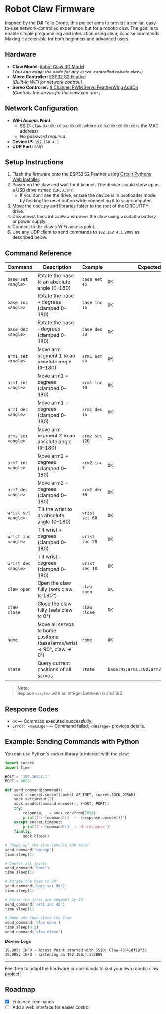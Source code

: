 # Robot Claw Firmware

Inspired by the DJI Tello Drone, this project aims to provide a similar, easy-to-use network-controlled experience, but for a robotic claw. The goal is to enable simple programming and interaction using clear, concise commands. Making it accessible for both beginners and advanced users. 

## Hardware

- **Claw Model:** [Robot Claw 3D Model](https://makerworld.com/en/models/1372133-big-robotic-armds3dmax-with-magnetic-gripper#profileId-1418848)  
  *(You can adapt the code for any servo-controlled robotic claw.)*
- **Micro Controller:** [ESP32 S2 Feather](https://www.adafruit.com/product/5000)  
  *(Built-in WiFi for network control.)*
- **Servo Controller:** [8 Channel PWM Servo FeatherWing AddOn](https://www.adafruit.com/product/2928)  
  *(Controls the servos for the claw and arm.)*

## Network Configuration

- **WiFi Access Point:**  
  - SSID: `Claw-XX:XX:XX:XX:XX:XX` (where `XX:XX:XX:XX:XX:XX` is the MAC address)  
  - *No password required*
- **Device IP:** `192.168.4.1`
- **UDP Port:** `8889`

## Setup Instructions

1. Flash the firmware onto the ESP32 S2 Feather using [Circuit Pythons Web Installer](https://circuitpython.org/board/adafruit_feather_esp32s2/).
2. Power on the claw and wait for it to boot. The device should show up as a USB drive named `CIRCUITPY`.
   - If you don't see the drive, ensure the device is in bootloader mode by holding the reset button while connecting it to your computer.
3. Move the code.py and libraries folder to the root of the CIRCUITPY drive.
4. Disconnect the USB cable and power the claw using a suitable battery or power supply.
5. Connect to the claw's WiFi access point.
5. Use any UDP client to send commands to `192.168.4.1:8889` as described below.

## Command Reference

| Command                     | Description                                                    | Example               | Expected Response                               |
|-----------------------------|----------------------------------------------------------------|-----------------------|-------------------------------------------------|
| `base set <angle>`          | Rotate the base to an absolute angle (0–180)                   | `base set 45`         | `OK`                                            |
| `base inc <angle>`          | Rotate the base +<angle> degrees (clamped 0–180)               | `base inc 15`         | `OK`                                            |
| `base dec <angle>`          | Rotate the base –<angle> degrees (clamped 0–180)               | `base dec 20`         | `OK`                                            |
| `arm1 set <angle>`          | Move arm segment 1 to an absolute angle (0–180)                | `arm1 set 90`         | `OK`                                            |
| `arm1 inc <angle>`          | Move arm1 +<angle> degrees (clamped 0–180)                     | `arm1 inc 10`         | `OK`                                            |
| `arm1 dec <angle>`          | Move arm1 –<angle> degrees (clamped 0–180)                     | `arm1 dec 15`         | `OK`                                            |
| `arm2 set <angle>`          | Move arm segment 2 to an absolute angle (0–180)                | `arm2 set 120`        | `OK`                                            |
| `arm2 inc <angle>`          | Move arm2 +<angle> degrees (clamped 0–180)                     | `arm2 inc 5`          | `OK`                                            |
| `arm2 dec <angle>`          | Move arm2 –<angle> degrees (clamped 0–180)                     | `arm2 dec 30`         | `OK`                                            |
| `wrist set <angle>`         | Tilt the wrist to an absolute angle (0–180)                    | `wrist set 60`        | `OK`                                            |
| `wrist inc <angle>`         | Tilt wrist +<angle> degrees (clamped 0–180)                    | `wrist inc 20`        | `OK`                                            |
| `wrist dec <angle>`         | Tilt wrist –<angle> degrees (clamped 0–180)                    | `wrist dec 10`        | `OK`                                            |
| `claw open`                 | Open the claw fully (sets claw to 180°)                        | `claw open`           | `OK`                                            |
| `claw close`                | Close the claw fully (sets claw to 0°)                         | `claw close`          | `OK`                                            |
| `home`                      | Move all servos to home positions (base/arms/wrist → 90°, claw → 0°) | `home`                | `OK`                                            |
| `state`                     | Query current positions of all servos                          | `state`               | `base:45;arm1:100;arm2:125;wrist:80;claw:180`   |
                                                  

> **Note:**  
> Replace `<angle>` with an integer between 0 and 180.

## Response Codes

- `OK` — Command executed successfully.
- `Error: <message>` — Command failed; `<message>` provides details.

## Example: Sending Commands with Python

You can use Python's `socket` library to interact with the claw:

```python
import socket
import time

HOST = '192.168.4.1'
PORT = 8889

def send_command(command):
    sock = socket.socket(socket.AF_INET, socket.SOCK_DGRAM)
    sock.settimeout(2)
    sock.sendto(command.encode(), (HOST, PORT))
    try:
        response, _ = sock.recvfrom(1024)
        print(f"> {command!r}  →  {response.decode()}")
    except socket.timeout:
        print(f"> {command!r}  →  No response")
    finally:
        sock.close()

# “Wake up” the claw (enable SDK mode)
send_command('wakeup')
time.sleep(1)

# Center all joints
send_command('home')        
time.sleep(1)

# Rotate the base to 90°
send_command('base set 90')
time.sleep(1)

# Raise the first arm segment by 45°
send_command('arm1 inc 45')
time.sleep(1)

# Open and then close the claw
send_command('claw open')
time.sleep(0.5)
send_command('claw close')

```

**Device Logs**
```
19.905: INFO - Access Point started with SSID: Claw-70041df18f38
19.908: INFO - Listening on 192.168.4.1:8889

```
---

Feel free to adapt the hardware or commands to suit your own robotic claw project!

## Roadmap
- [x] Enhance commands 
- [ ] Add a web interface for easier control
